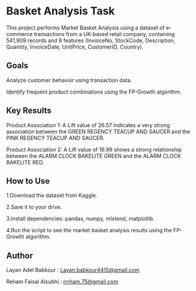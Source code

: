 <h1>Basket Analysis Task</h1>

This project performs Market Basket Analysis using a dataset of e-commerce transactions from a UK-based retail company, containing 541,909 records and 8 features (InvoiceNo, StockCode, Description, Quantity, InvoiceDate, UnitPrice, CustomerID, Country).

<h2>Goals</h2>

Analyze customer behavior using transaction data.

Identify frequent product combinations using the FP-Growth algorithm.

<h2>Key Results</h2>

Product Association 1: A Lift value of 26.57 indicates a very strong association between the GREEN REGENCY TEACUP AND SAUCER and the PINK REGENCY TEACUP AND SAUCER.

Product Association 2: A Lift value of 16.99 shows a strong relationship between the ALARM CLOCK BAKELITE GREEN and the ALARM CLOCK BAKELITE RED.

<h2>How to Use</h2>

1.Download the dataset from Kaggle.

2.Save it to your drive.

3.Install dependencies: pandas, numpy, mlxtend, matplotlib.

4.Run the script to see the market basket analysis results using the FP-Growth algorithm.

<h2>Author</h2> 

Layan Adel Babkour : Layan.babkour4415@gmail.com

Reham Faisal Alsubhi : rrrham.75@gmail.com
